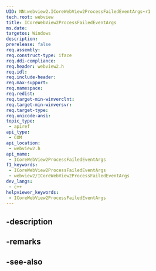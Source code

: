 ```yaml
---
UID: NN:webview2.ICoreWebView2ProcessFailedEventArgs~r1
tech.root: webview
title: ICoreWebView2ProcessFailedEventArgs
ms.date: 
targetos: Windows
description: 
prerelease: false
req.assembly: 
req.construct-type: iface
req.ddi-compliance: 
req.header: webview2.h
req.idl: 
req.include-header: 
req.max-support: 
req.namespace: 
req.redist: 
req.target-min-winverclnt: 
req.target-min-winversvr: 
req.target-type: 
req.unicode-ansi: 
topic_type:
 - apiref
api_type:
 - COM
api_location:
 - webview2.h
api_name:
 - ICoreWebView2ProcessFailedEventArgs
f1_keywords:
 - ICoreWebView2ProcessFailedEventArgs
 - webview2/ICoreWebView2ProcessFailedEventArgs
dev_langs:
 - c++
helpviewer_keywords:
 - ICoreWebView2ProcessFailedEventArgs
---
```


## -description

## -remarks

## -see-also

